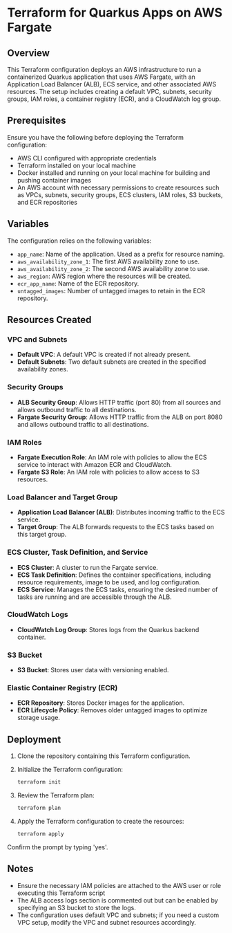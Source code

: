 # Terraform for Quarkus Apps on AWS Fargate

## Overview

This Terraform configuration deploys an AWS infrastructure to run a containerized Quarkus application that uses AWS Fargate, with an Application Load Balancer (ALB), ECS service, and other associated AWS resources. The setup includes creating a default VPC, subnets, security groups, IAM roles, a container registry (ECR), and a CloudWatch log group.

## Prerequisites

Ensure you have the following before deploying the Terraform configuration:

- AWS CLI configured with appropriate credentials
- Terraform installed on your local machine
- Docker installed and running on your local machine for building and pushing container images
- An AWS account with necessary permissions to create resources such as VPCs, subnets, security groups, ECS clusters, IAM roles, S3 buckets, and ECR repositories

## Variables

The configuration relies on the following variables:

- `app_name`: Name of the application. Used as a prefix for resource naming.
- `aws_availability_zone_1`: The first AWS availability zone to use.
- `aws_availability_zone_2`: The second AWS availability zone to use.
- `aws_region`: AWS region where the resources will be created.
- `ecr_app_name`: Name of the ECR repository.
- `untagged_images`: Number of untagged images to retain in the ECR repository.

## Resources Created

### VPC and Subnets

- **Default VPC**: A default VPC is created if not already present.
- **Default Subnets**: Two default subnets are created in the specified availability zones.

### Security Groups

- **ALB Security Group**: Allows HTTP traffic (port 80) from all sources and allows outbound traffic to all destinations.
- **Fargate Security Group**: Allows HTTP traffic from the ALB on port 8080 and allows outbound traffic to all destinations.

### IAM Roles

- **Fargate Execution Role**: An IAM role with policies to allow the ECS service to interact with Amazon ECR and CloudWatch.
- **Fargate S3 Role**: An IAM role with policies to allow access to S3 resources.

### Load Balancer and Target Group

- **Application Load Balancer (ALB)**: Distributes incoming traffic to the ECS service.
- **Target Group**: The ALB forwards requests to the ECS tasks based on this target group.

### ECS Cluster, Task Definition, and Service

- **ECS Cluster**: A cluster to run the Fargate service.
- **ECS Task Definition**: Defines the container specifications, including resource requirements, image to be used, and log configuration.
- **ECS Service**: Manages the ECS tasks, ensuring the desired number of tasks are running and are accessible through the ALB.

### CloudWatch Logs

- **CloudWatch Log Group**: Stores logs from the Quarkus backend container.

### S3 Bucket

- **S3 Bucket**: Stores user data with versioning enabled.

### Elastic Container Registry (ECR)

- **ECR Repository**: Stores Docker images for the application.
- **ECR Lifecycle Policy**: Removes older untagged images to optimize storage usage.

## Deployment

1. Clone the repository containing this Terraform configuration.
2. Initialize the Terraform configuration:

   ```bash
   terraform init
   
3. Review the Terraform plan:

   ```bash
   terraform plan
   
4. Apply the Terraform configuration to create the resources:

   ```bash
   terraform apply

Confirm the prompt by typing 'yes'.

## Notes 

- Ensure the necessary IAM policies are attached to the AWS user or role executing this Terraform script
- The ALB access logs section is commented out but can be enabled by specifying an S3 bucket to store the logs.
- The configuration uses default VPC and subnets; if you need a custom VPC setup, modify the VPC and subnet resources accordingly.
